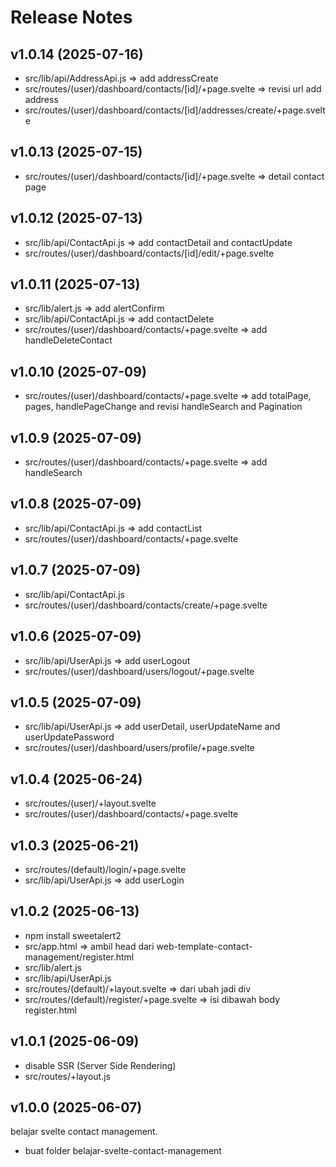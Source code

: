 # Release Notes

## v1.0.14 (2025-07-16)

- src/lib/api/AddressApi.js => add addressCreate
- src/routes/(user)/dashboard/contacts/[id]/+page.svelte => revisi url add address
- src/routes/(user)/dashboard/contacts/[id]/addresses/create/+page.svelte

## v1.0.13 (2025-07-15)

- src/routes/(user)/dashboard/contacts/[id]/+page.svelte => detail contact page

## v1.0.12 (2025-07-13)

- src/lib/api/ContactApi.js => add contactDetail and contactUpdate
- src/routes/(user)/dashboard/contacts/[id]/edit/+page.svelte

## v1.0.11 (2025-07-13)

- src/lib/alert.js => add alertConfirm
- src/lib/api/ContactApi.js => add contactDelete
- src/routes/(user)/dashboard/contacts/+page.svelte => add handleDeleteContact

## v1.0.10 (2025-07-09)

- src/routes/(user)/dashboard/contacts/+page.svelte => add totalPage, pages, handlePageChange and revisi handleSearch and Pagination

## v1.0.9 (2025-07-09)

- src/routes/(user)/dashboard/contacts/+page.svelte => add handleSearch

## v1.0.8 (2025-07-09)

- src/lib/api/ContactApi.js => add contactList
- src/routes/(user)/dashboard/contacts/+page.svelte

## v1.0.7 (2025-07-09)

- src/lib/api/ContactApi.js
- src/routes/(user)/dashboard/contacts/create/+page.svelte

## v1.0.6 (2025-07-09)

- src/lib/api/UserApi.js => add userLogout
- src/routes/(user)/dashboard/users/logout/+page.svelte

## v1.0.5 (2025-07-09)

- src/lib/api/UserApi.js => add userDetail, userUpdateName and userUpdatePassword
- src/routes/(user)/dashboard/users/profile/+page.svelte

## v1.0.4 (2025-06-24)

- src/routes/(user)/+layout.svelte
- src/routes/(user)/dashboard/contacts/+page.svelte

## v1.0.3 (2025-06-21)

- src/routes/(default)/login/+page.svelte
- src/lib/api/UserApi.js => add userLogin

## v1.0.2 (2025-06-13)

- npm install sweetalert2
- src/app.html => ambil head dari web-template-contact-management/register.html
- src/lib/alert.js
- src/lib/api/UserApi.js
- src/routes/(default)/+layout.svelte => dari <body class="flex items-center justify-center min-h-screen p-4 bg-gradient-to-br from-gray-900 to-gray-800"> ubah jadi div
- src/routes/(default)/register/+page.svelte => isi dibawah body register.html

## v1.0.1 (2025-06-09)

- disable SSR (Server Side Rendering)
- src/routes/+layout.js

## v1.0.0 (2025-06-07)

belajar svelte contact management.

- buat folder belajar-svelte-contact-management